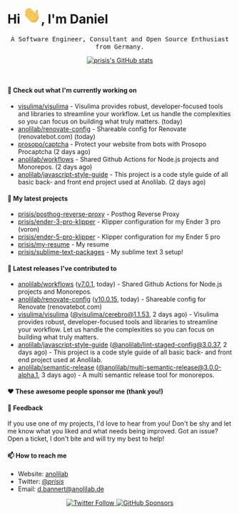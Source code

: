 <h1>Hi <img src="https://github.com/prisis/prisis/blob/main/images/hi.gif?raw=true" width="40px" />, I'm Daniel</h1>
<p align="center">
    <samp>A Software Engineer, Consultant and Open Source Enthusiast from Germany.</samp>
</p>

<p align="center">
    <a href="https://github.com/prisis">
        <img alt="prisis's GitHub stats" src="https://github-readme-stats.vercel.app/api?username=prisis&count_private=true&show_icons=true&hide_title=true&include_all_commits=true">
    </a>
</p>

<br/>

#### 👷 Check out what I'm currently working on

- [visulima/visulima](https://github.com/visulima/visulima) - Visulima provides robust, developer-focused tools and libraries to streamline your workflow. Let us handle the complexities so you can focus on building what truly matters. (today)
- [anolilab/renovate-config](https://github.com/anolilab/renovate-config) - Shareable config for Renovate (renovatebot.com) (today)
- [prosopo/captcha](https://github.com/prosopo/captcha) - Protect your website from bots with Prosopo Procaptcha (2 days ago)
- [anolilab/workflows](https://github.com/anolilab/workflows) - Shared Github Actions for Node.js projects and Monorepos. (2 days ago)
- [anolilab/javascript-style-guide](https://github.com/anolilab/javascript-style-guide) - This project is a code style guide of all basic back- and front end project used at Anolilab. (2 days ago)

#### 🌱 My latest projects

- [prisis/posthog-reverse-proxy](https://github.com/prisis/posthog-reverse-proxy) - Posthog Reverse Proxy
- [prisis/ender-3-pro-klipper](https://github.com/prisis/ender-3-pro-klipper) - Klipper configuration for my Ender 3 pro (voron)
- [prisis/ender-5-pro-klipper](https://github.com/prisis/ender-5-pro-klipper) - Klipper configuration for my Ender 5 pro
- [prisis/my-resume](https://github.com/prisis/my-resume) - My resume
- [prisis/sublime-text-packages](https://github.com/prisis/sublime-text-packages) - My sublime text 3 setup!

#### 🔭 Latest releases I've contributed to

- [anolilab/workflows](https://github.com/anolilab/workflows) ([v7.0.1](https://github.com/anolilab/workflows/releases/tag/v7.0.1), today) - Shared Github Actions for Node.js projects and Monorepos.
- [anolilab/renovate-config](https://github.com/anolilab/renovate-config) ([v10.0.15](https://github.com/anolilab/renovate-config/releases/tag/v10.0.15), today) - Shareable config for Renovate (renovatebot.com)
- [visulima/visulima](https://github.com/visulima/visulima) ([@visulima/cerebro@1.1.53](https://github.com/visulima/visulima/releases/tag/%40visulima/cerebro%401.1.53), 2 days ago) - Visulima provides robust, developer-focused tools and libraries to streamline your workflow. Let us handle the complexities so you can focus on building what truly matters.
- [anolilab/javascript-style-guide](https://github.com/anolilab/javascript-style-guide) ([@anolilab/lint-staged-config@3.0.37](https://github.com/anolilab/javascript-style-guide/releases/tag/%40anolilab/lint-staged-config%403.0.37), 2 days ago) - This project is a code style guide of all basic back- and front end project used at Anolilab.
- [anolilab/semantic-release](https://github.com/anolilab/semantic-release) ([@anolilab/multi-semantic-release@3.0.0-alpha.1](https://github.com/anolilab/semantic-release/releases/tag/%40anolilab/multi-semantic-release%403.0.0-alpha.1), 3 days ago) - A multi semantic release tool for monorepos.

#### ❤️ These awesome people sponsor me (thank you!)


#### 💬 Feedback

If you use one of my projects, I'd love to hear from you! Don't be shy and let me know what you liked
and what needs being improved. Got an issue? Open a ticket, I don't bite and will try my best to help!

#### 📫 How to reach me

- Website: [anolilab](https://anolilab.com)
- Twitter: [@_prisis_](https://twitter.com/_prisis_)
- Email: [d.bannert@anolilab.de](mailto://d.bannert@anolilab.de)

<p align="center">
    <a href="https://twitter.com/_prisis_">
        <img alt="Twitter Follow" src="https://img.shields.io/twitter/follow/_prisis_?style=for-the-badge">
    </a>
    <a href="https://github.com/sponsors/prisis">
        <img alt="GitHub Sponsors" src="https://img.shields.io/static/v1?label=Sponsor&message=%E2%9D%A4&logo=GitHub&style=for-the-badge">
    </a>
</p>
